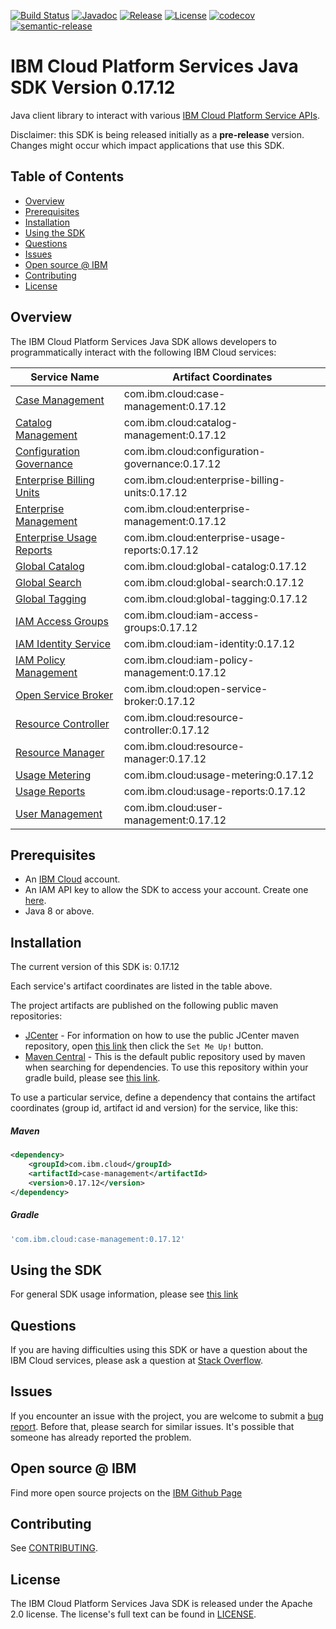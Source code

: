 [![Build Status](https://travis-ci.com/IBM/platform-services-java-sdk.svg?branch=main)](https://travis-ci.com/IBM/platform-services-java-sdk)
[![Javadoc](https://img.shields.io/static/v1?label=javadoc&message=latest&color=blue)](https://ibm.github.io/platform-services-java-sdk/docs/latest)
[![Release](https://img.shields.io/github/v/release/IBM/platform-services-java-sdk)](https://github.com/IBM/platform-services-java-sdk/releases/latest)
[![License](https://img.shields.io/badge/License-Apache%202.0-blue.svg)](https://opensource.org/licenses/Apache-2.0)
[![codecov](https://codecov.io/gh/IBM/platform-services-java-sdk/branch/main/graph/badge.svg)](https://codecov.io/gh/IBM/platform-services-java-sdk)
[![semantic-release](https://img.shields.io/badge/%20%20%F0%9F%93%A6%F0%9F%9A%80-semantic--release-e10079.svg)](https://github.com/semantic-release/semantic-release)


# IBM Cloud Platform Services Java SDK Version 0.17.12

Java client library to interact with various 
[IBM Cloud Platform Service APIs](https://cloud.ibm.com/docs?tab=api-docs&category=platform_services).

Disclaimer: this SDK is being released initially as a **pre-release** version.
Changes might occur which impact applications that use this SDK.

## Table of Contents

<!--
  The TOC below is generated using the `markdown-toc` node package.

      https://github.com/jonschlinkert/markdown-toc

  You should regenerate the TOC after making changes to this file.

      npx markdown-toc --maxdepth 4 -i README.md
  -->

<!-- toc -->

- [Overview](#overview)
- [Prerequisites](#prerequisites)
- [Installation](#installation)
- [Using the SDK](#using-the-sdk)
- [Questions](#questions)
- [Issues](#issues)
- [Open source @ IBM](#open-source--ibm)
- [Contributing](#contributing)
- [License](#license)

<!-- tocstop -->

## Overview

The IBM Cloud Platform Services Java SDK allows developers to programmatically interact with the following IBM Cloud services:

Service Name | Artifact Coordinates
--- | --- 
[Case Management](https://cloud.ibm.com/apidocs/case-management) | com.ibm.cloud:case-management:0.17.12
[Catalog Management](https://cloud.ibm.com/apidocs/resource-catalog/private-catalog) | com.ibm.cloud:catalog-management:0.17.12
[Configuration Governance](https://cloud.ibm.com/apidocs/security-compliance/config) | com.ibm.cloud:configuration-governance:0.17.12
[Enterprise Billing Units](https://cloud.ibm.com/apidocs/enterprise-apis/billing-unit) | com.ibm.cloud:enterprise-billing-units:0.17.12
[Enterprise Management](https://cloud.ibm.com/apidocs/enterprise-apis/enterprise) | com.ibm.cloud:enterprise-management:0.17.12
[Enterprise Usage Reports](https://cloud.ibm.com/apidocs/enterprise-apis/resource-usage-reports) | com.ibm.cloud:enterprise-usage-reports:0.17.12
[Global Catalog](https://cloud.ibm.com/apidocs/resource-catalog/global-catalog) | com.ibm.cloud:global-catalog:0.17.12
[Global Search](https://cloud.ibm.com/apidocs/search) | com.ibm.cloud:global-search:0.17.12
[Global Tagging](https://cloud.ibm.com/apidocs/tagging) | com.ibm.cloud:global-tagging:0.17.12
[IAM Access Groups](https://cloud.ibm.com/apidocs/iam-access-groups) | com.ibm.cloud:iam-access-groups:0.17.12
[IAM Identity Service](https://cloud.ibm.com/apidocs/iam-identity-token-api) | com.ibm.cloud:iam-identity:0.17.12
[IAM Policy Management](https://cloud.ibm.com/apidocs/iam-policy-management) | com.ibm.cloud:iam-policy-management:0.17.12
[Open Service Broker](https://cloud.ibm.com/apidocs/resource-controller/ibm-cloud-osb-api) | com.ibm.cloud:open-service-broker:0.17.12
[Resource Controller](https://cloud.ibm.com/apidocs/resource-controller/resource-controller) | com.ibm.cloud:resource-controller:0.17.12
[Resource Manager](https://cloud.ibm.com/apidocs/resource-controller/resource-manager) | com.ibm.cloud:resource-manager:0.17.12
[Usage Metering](https://cloud.ibm.com/apidocs/usage-metering) | com.ibm.cloud:usage-metering:0.17.12
[Usage Reports](https://cloud.ibm.com/apidocs/metering-reporting) | com.ibm.cloud:usage-reports:0.17.12
[User Management](https://cloud.ibm.com/apidocs/user-management) | com.ibm.cloud:user-management:0.17.12

## Prerequisites

[ibm-cloud-onboarding]: https://cloud.ibm.com/registration

* An [IBM Cloud][ibm-cloud-onboarding] account.
* An IAM API key to allow the SDK to access your account. Create one [here](https://cloud.ibm.com/iam/apikeys).
* Java 8 or above.

## Installation
The current version of this SDK is: 0.17.12

Each service's artifact coordinates are listed in the table above.

The project artifacts are published on the following public maven repositories:
- [JCenter](https://bintray.com/bintray/jcenter) - For information on how to use the
public JCenter maven repository, open [this link](https://bintray.com/bintray/jcenter)
then click the `Set Me Up!` button.
- [Maven Central](https://repo1.maven.org/maven2/) - This is the default public repository
used by maven when searching for dependencies.  To use this repository within your
gradle build, please see
[this link](https://docs.gradle.org/current/userguide/declaring_repositories.html).

To use a particular service, define a dependency that contains the
artifact coordinates (group id, artifact id and version) for the service, like this:

##### Maven

```xml
<dependency>
    <groupId>com.ibm.cloud</groupId>
    <artifactId>case-management</artifactId>
    <version>0.17.12</version>
</dependency>
```

##### Gradle
```gradle
'com.ibm.cloud:case-management:0.17.12'
```

## Using the SDK
For general SDK usage information, please see [this link](https://github.com/IBM/ibm-cloud-sdk-common/blob/main/README.md)

## Questions

If you are having difficulties using this SDK or have a question about the IBM Cloud services,
please ask a question at
[Stack Overflow](http://stackoverflow.com/questions/ask?tags=ibm-cloud).

## Issues
If you encounter an issue with the project, you are welcome to submit a
[bug report](https://github.com/IBM/platform-services-java-sdk/issues).
Before that, please search for similar issues. It's possible that someone has already reported the problem.

## Open source @ IBM
Find more open source projects on the [IBM Github Page](http://ibm.github.io/)

## Contributing
See [CONTRIBUTING](CONTRIBUTING.md).

## License

The IBM Cloud Platform Services Java SDK is released under the Apache 2.0 license.
The license's full text can be found in
[LICENSE](LICENSE).
